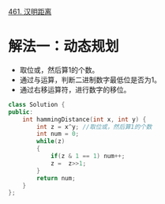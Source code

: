 [461. 汉明距离](https://leetcode-cn.com/problems/hamming-distance/)



# 解法一：动态规划
- 取位或，然后算1的个数。
- 通过与运算，判断二进制数字最低位是否为1。
- 通过右移运算符，进行数字的移位。

```C++
class Solution {
public:
    int hammingDistance(int x, int y) {
        int z = x^y; //取位或，然后算1的个数
        int num = 0;
        while(z)
        {
            if(z & 1 == 1) num++;
            z =  z>>1;
        }
        return num;
    }
};
```

